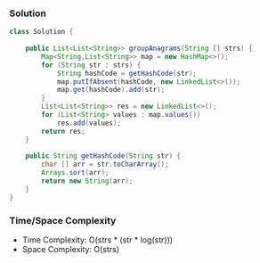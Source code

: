 ### Solution

```java
class Solution {
    
    public List<List<String>> groupAnagrams(String [] strs) {
        Map<String,List<String>> map = new HashMap<>();
        for (String str : strs) {
            String hashCode = getHashCode(str);
            map.putIfAbsent(hashCode, new LinkedList<>());
            map.get(hashCode).add(str);
        }
        List<List<String>> res = new LinkedList<>();
        for (List<String> values : map.values())
            res.add(values);
        return res;
    }
    
    public String getHashCode(String str) {
        char [] arr = str.toCharArray();
        Arrays.sort(arr);
        return new String(arr);
    }
}
```

### Time/Space Complexity

- Time Complexity: O(strs * (str * log(str)))
- Space Complexity: O(strs)
